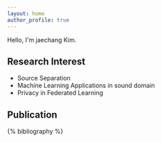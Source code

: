 ```yaml
---
layout: home
author_profile: true
---
```


Hello, I'm jaechang Kim.

## Research Interest

* Source Separation
* Machine Learning Applications in sound domain
* Privacy in Federated Learning

## Publication

<!-- {% bibliography --query @article[] %} -->
{% bibliography %}
